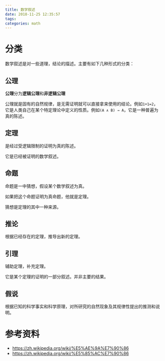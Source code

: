 ```yaml
---
title: 数学叙述
date: 2018-11-25 12:35:57
tags:
categories: math
---
```


# 分类

数学叙述是对一些道理，结论的描述。主要有如下几种形式的分类：

## 公理

**公理**分为**逻辑公理**和**非逻辑公理**

公理就是固有的自然规律，是无需证明就可以直接拿来使用的结论。例如`1+1=2`，它是人类自己在某个特定理论中定义的性质。例如`(A ∧ B) → A`，它是一种普遍为真的陈述。

## 定理

是经过受逻辑限制的证明为真的陈述。

它是已经被证明的数学叙述。

## 命题

命题是一中猜想，假设某个数学叙述为真。

如果把这个命题证明为真命题，他就是定理。

猜想是定理的其中一种来源。

## 推论

根据已经存在的定理，推导出新的定理。

## 引理

辅助定理，补充定理。

它是某个定理的证明的一部分叙述。并非主要的结果。

## 假说

根据已知的科学事实和科学原理，对所研究的自然现象及其规律性提出的推测和说明。



# 参考资料

- https://zh.wikipedia.org/wiki/%E5%AE%9A%E7%90%86
- https://zh.wikipedia.org/wiki/%E5%85%AC%E7%90%86